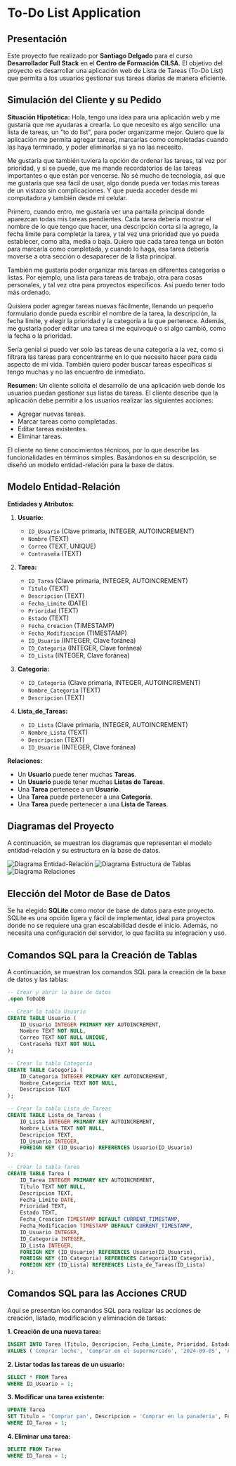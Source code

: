 # To-Do List Application

## Presentación
Este proyecto fue realizado por **Santiago Delgado** para el curso **Desarrollador Full Stack** en el **Centro de Formación CILSA**. El objetivo del proyecto es desarrollar una aplicación web de Lista de Tareas (To-Do List) que permita a los usuarios gestionar sus tareas diarias de manera eficiente.

## Simulación del Cliente y su Pedido
**Situación Hipotética:**
Hola, tengo una idea para una aplicación web y me gustaría que me ayudaras a crearla. Lo que necesito es algo sencillo: una lista de tareas, un "to do list", para poder organizarme mejor. Quiero que la aplicación me permita agregar tareas, marcarlas como completadas cuando las haya terminado, y poder eliminarlas si ya no las necesito.

Me gustaría que también tuviera la opción de ordenar las tareas, tal vez por prioridad, y si se puede, que me mande recordatorios de las tareas importantes o que están por vencerse. No sé mucho de tecnología, así que me gustaría que sea fácil de usar, algo donde pueda ver todas mis tareas de un vistazo sin complicaciones. Y que pueda acceder desde mi computadora y también desde mi celular.

Primero, cuando entro, me gustaría ver una pantalla principal donde aparezcan todas mis tareas pendientes. Cada tarea debería mostrar el nombre de lo que tengo que hacer, una descripción corta si la agrego, la fecha límite para completar la tarea, y tal vez una prioridad que yo pueda establecer, como alta, media o baja. Quiero que cada tarea tenga un botón para marcarla como completada, y cuando lo haga, esa tarea debería moverse a otra sección o desaparecer de la lista principal.

También me gustaría poder organizar mis tareas en diferentes categorías o listas. Por ejemplo, una lista para tareas de trabajo, otra para cosas personales, y tal vez otra para proyectos específicos. Así puedo tener todo más ordenado.

Quisiera poder agregar tareas nuevas fácilmente, llenando un pequeño formulario donde pueda escribir el nombre de la tarea, la descripción, la fecha límite, y elegir la prioridad y la categoría a la que pertenece. Además, me gustaría poder editar una tarea si me equivoqué o si algo cambió, como la fecha o la prioridad.

Sería genial si puedo ver solo las tareas de una categoría a la vez, como si filtrara las tareas para concentrarme en lo que necesito hacer para cada aspecto de mi vida. También quiero poder buscar tareas específicas si tengo muchas y no las encuentro de inmediato.


**Resumen:**
Un cliente solicita el desarrollo de una aplicación web donde los usuarios puedan gestionar sus listas de tareas. El cliente describe que la aplicación debe permitir a los usuarios realizar las siguientes acciones:

- Agregar nuevas tareas.
- Marcar tareas como completadas.
- Editar tareas existentes.
- Eliminar tareas.

El cliente no tiene conocimientos técnicos, por lo que describe las funcionalidades en términos simples. Basándonos en su descripción, se diseñó un modelo entidad-relación para la base de datos.

## Modelo Entidad-Relación

**Entidades y Atributos:**

1. **Usuario:**
   - `ID_Usuario` (Clave primaria, INTEGER, AUTOINCREMENT)
   - `Nombre` (TEXT)
   - `Correo` (TEXT, UNIQUE)
   - `Contraseña` (TEXT)

2. **Tarea:**
   - `ID_Tarea` (Clave primaria, INTEGER, AUTOINCREMENT)
   - `Titulo` (TEXT)
   - `Descripcion` (TEXT)
   - `Fecha_Limite` (DATE)
   - `Prioridad` (TEXT)
   - `Estado` (TEXT)
   - `Fecha_Creacion` (TIMESTAMP)
   - `Fecha_Modificacion` (TIMESTAMP)
   - `ID_Usuario` (INTEGER, Clave foránea)
   - `ID_Categoria` (INTEGER, Clave foránea)
   - `ID_Lista` (INTEGER, Clave foránea)

3. **Categoria:**
   - `ID_Categoria` (Clave primaria, INTEGER, AUTOINCREMENT)
   - `Nombre_Categoria` (TEXT)
   - `Descripcion` (TEXT)

4. **Lista_de_Tareas:**
   - `ID_Lista` (Clave primaria, INTEGER, AUTOINCREMENT)
   - `Nombre_Lista` (TEXT)
   - `Descripcion` (TEXT)
   - `ID_Usuario` (INTEGER, Clave foránea)

**Relaciones:**

- Un **Usuario** puede tener muchas **Tareas**.
- Un **Usuario** puede tener muchas **Listas de Tareas**.
- Una **Tarea** pertenece a un **Usuario**.
- Una **Tarea** puede pertenecer a una **Categoría**.
- Una **Tarea** puede pertenecer a una **Lista de Tareas**.

## Diagramas del Proyecto

A continuación, se muestran los diagramas que representan el modelo entidad-relación y su estructura en la base de datos.

![Diagrama Entidad-Relación](diagrama1.png)
![Diagrama Estructura de Tablas](diagrama2.png)
![Diagrama Relaciones](diagrama3.png)

## Elección del Motor de Base de Datos

Se ha elegido **SQLite** como motor de base de datos para este proyecto. SQLite es una opción ligera y fácil de implementar, ideal para proyectos donde no se requiere una gran escalabilidad desde el inicio. Además, no necesita una configuración del servidor, lo que facilita su integración y uso.

## Comandos SQL para la Creación de Tablas

A continuación, se muestran los comandos SQL para la creación de la base de datos y las tablas:

```sql
-- Crear y abrir la base de datos
.open ToDoDB

-- Crear la tabla Usuario
CREATE TABLE Usuario (
    ID_Usuario INTEGER PRIMARY KEY AUTOINCREMENT,
    Nombre TEXT NOT NULL,
    Correo TEXT NOT NULL UNIQUE,
    Contraseña TEXT NOT NULL
);

-- Crear la tabla Categoria
CREATE TABLE Categoria (
    ID_Categoria INTEGER PRIMARY KEY AUTOINCREMENT,
    Nombre_Categoria TEXT NOT NULL,
    Descripcion TEXT
);

-- Crear la tabla Lista_de_Tareas
CREATE TABLE Lista_de_Tareas (
    ID_Lista INTEGER PRIMARY KEY AUTOINCREMENT,
    Nombre_Lista TEXT NOT NULL,
    Descripcion TEXT,
    ID_Usuario INTEGER,
    FOREIGN KEY (ID_Usuario) REFERENCES Usuario(ID_Usuario)
);

-- Crear la tabla Tarea
CREATE TABLE Tarea (
    ID_Tarea INTEGER PRIMARY KEY AUTOINCREMENT,
    Titulo TEXT NOT NULL,
    Descripcion TEXT,
    Fecha_Limite DATE,
    Prioridad TEXT,
    Estado TEXT,
    Fecha_Creacion TIMESTAMP DEFAULT CURRENT_TIMESTAMP,
    Fecha_Modificacion TIMESTAMP DEFAULT CURRENT_TIMESTAMP,
    ID_Usuario INTEGER,
    ID_Categoria INTEGER,
    ID_Lista INTEGER,
    FOREIGN KEY (ID_Usuario) REFERENCES Usuario(ID_Usuario),
    FOREIGN KEY (ID_Categoria) REFERENCES Categoria(ID_Categoria),
    FOREIGN KEY (ID_Lista) REFERENCES Lista_de_Tareas(ID_Lista)
);

```
## Comandos SQL para las Acciones CRUD
Aquí se presentan los comandos SQL para realizar las acciones de creación, listado, modificación y eliminación de tareas:

**1. Creación de una nueva tarea:**
```sql
INSERT INTO Tarea (Titulo, Descripcion, Fecha_Limite, Prioridad, Estado, Fecha_Creacion, Fecha_Modificacion, ID_Usuario, ID_Categoria, ID_Lista)
VALUES ('Comprar leche', 'Comprar en el supermercado', '2024-09-05', 'Alta', 'Pendiente', CURRENT_TIMESTAMP, CURRENT_TIMESTAMP, 1, 2, 1);
```

**2. Listar todas las tareas de un usuario:**
```sql
SELECT * FROM Tarea
WHERE ID_Usuario = 1;
```

**3. Modificar una tarea existente:**
```sql
UPDATE Tarea
SET Titulo = 'Comprar pan', Descripcion = 'Comprar en la panadería', Fecha_Limite = '2024-09-06', Prioridad = 'Media', Estado = 'Pendiente', Fecha_Modificacion = CURRENT_TIMESTAMP
WHERE ID_Tarea = 1;
```

**4. Eliminar una tarea:**
```sql
DELETE FROM Tarea
WHERE ID_Tarea = 1;
```
